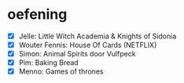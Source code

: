 # oefening

- [X] Jelle: Little Witch Academia & Knights of Sidonia
- [X] Wouter Fennis: House Of Cards (NETFLIX)
- [X] Simon: Animal Spirits door Vulfpeck
- [X] Pim: Baking Bread
- [X] Menno: Games of thrones
